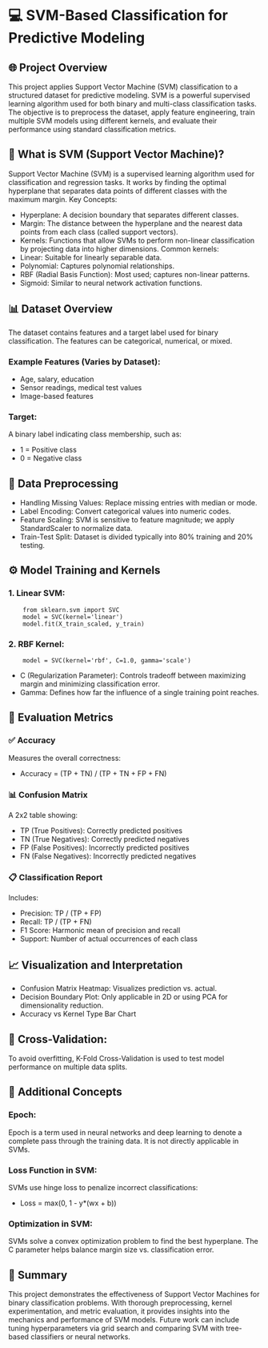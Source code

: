 # 💻 SVM-Based Classification for Predictive Modeling
## 🌐 Project Overview
This project applies Support Vector Machine (SVM) classification to a structured dataset for predictive modeling. SVM is a powerful supervised learning algorithm used for both binary and multi-class classification tasks. The objective is to preprocess the dataset, apply feature engineering, train multiple SVM models using different kernels, and evaluate their performance using standard classification metrics.

## 🤖 What is SVM (Support Vector Machine)?
Support Vector Machine (SVM) is a supervised learning algorithm used for classification and regression tasks. It works by finding the optimal hyperplane that separates data points of different classes with the maximum margin.
Key Concepts:
* Hyperplane: A decision boundary that separates different classes.
* Margin: The distance between the hyperplane and the nearest data points from each class (called support vectors).
* Kernels: Functions that allow SVMs to perform non-linear classification by projecting data into higher dimensions.
Common kernels:
* Linear: Suitable for linearly separable data.
* Polynomial: Captures polynomial relationships.
* RBF (Radial Basis Function): Most used; captures non-linear patterns.
* Sigmoid: Similar to neural network activation functions.

## 📊 Dataset Overview
The dataset contains features and a target label used for binary classification. The features can be categorical, numerical, or mixed.

### Example Features (Varies by Dataset):
* Age, salary, education
* Sensor readings, medical test values
* Image-based features
### Target:
A binary label indicating class membership, such as:
* 1 = Positive class
* 0 = Negative class

## 🧹 Data Preprocessing
* Handling Missing Values: Replace missing entries with median or mode.
* Label Encoding: Convert categorical values into numeric codes.
* Feature Scaling: SVM is sensitive to feature magnitude; we apply StandardScaler to normalize data.
* Train-Test Split: Dataset is divided typically into 80% training and 20% testing.

## ⚙️ Model Training and Kernels

### 1. Linear SVM:
        from sklearn.svm import SVC
        model = SVC(kernel='linear')
        model.fit(X_train_scaled, y_train)
### 2. RBF Kernel:
        model = SVC(kernel='rbf', C=1.0, gamma='scale')
* C (Regularization Parameter): Controls tradeoff between maximizing margin and minimizing classification error.
* Gamma: Defines how far the influence of a single training point reaches.

## 🧮 Evaluation Metrics
### ✅ Accuracy
Measures the overall correctness:
* Accuracy = (TP + TN) / (TP + TN + FP + FN)

### 📊 Confusion Matrix
A 2x2 table showing:
* TP (True Positives): Correctly predicted positives
* TN (True Negatives): Correctly predicted negatives
* FP (False Positives): Incorrectly predicted positives
* FN (False Negatives): Incorrectly predicted negatives

### 📋 Classification Report
Includes:
* Precision: TP / (TP + FP)
* Recall: TP / (TP + FN)
* F1 Score: Harmonic mean of precision and recall
* Support: Number of actual occurrences of each class

## 📈 Visualization and Interpretation
* Confusion Matrix Heatmap: Visualizes prediction vs. actual.
* Decision Boundary Plot: Only applicable in 2D or using PCA for dimensionality reduction.
* Accuracy vs Kernel Type Bar Chart

## 🧪 Cross-Validation:
To avoid overfitting, K-Fold Cross-Validation is used to test model performance on multiple data splits.

## 📌 Additional Concepts
### Epoch:
Epoch is a term used in neural networks and deep learning to denote a complete pass through the training data. It is not directly applicable in SVMs.
### Loss Function in SVM:
SVMs use hinge loss to penalize incorrect classifications:
* Loss = max(0, 1 - y*(wx + b))
### Optimization in SVM:
SVMs solve a convex optimization problem to find the best hyperplane. The C parameter helps balance margin size vs. classification error.

## 🧾 Summary
This project demonstrates the effectiveness of Support Vector Machines for binary classification problems. With thorough preprocessing, kernel experimentation, and metric evaluation, it provides insights into the mechanics and performance of SVM models. Future work can include tuning hyperparameters via grid search and comparing SVM with tree-based classifiers or neural networks.






